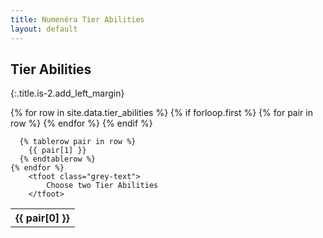 ```yaml
---
title: Numenéra Tier Abilities
layout: default
---
```


## Tier Abilities 
{:.title.is-2.add_left_margin} 

<div class="container is-widescreen">
  <table class="table is-striped is-bordered">
    {% for row in site.data.tier_abilities %}
      {% if forloop.first %}
        <tr>
          {% for pair in row %}
            <th class="is-selected">{{ pair[0] }}</th>
          {% endfor %}
        </tr>
      {% endif %}

      {% tablerow pair in row %}
        {{ pair[1] }}
      {% endtablerow %}
    {% endfor %}
		<tfoot class="grey-text">
			Choose two Tier Abilities
		</tfoot>
  </table>
</div>
<br>